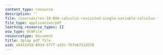 ```yaml
---
content_type: resource
description: ''
file: /courses/res-18-006-calculus-revisited-single-variable-calculus-fall-2010/a8412d588934577fa55c7bfe6721d378_-S5GwNe0xXg.pdf
file_type: application/pdf
learning_resource_types: []
ocw_type: OCWFile
resourcetype: Document
title: 3play pdf file
uid: a8412d58-8934-577f-a55c-7bfe6721d378
---
```

